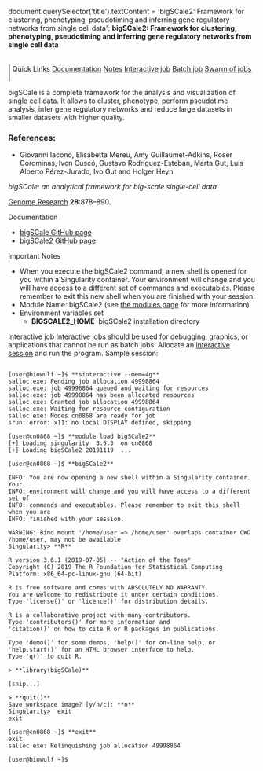 

document.querySelector('title').textContent = 'bigSCale2: Framework for clustering, phenotyping, pseudotiming and inferring gene regulatory networks from single cell data';
**bigSCale2: Framework for clustering, phenotyping, pseudotiming and inferring gene regulatory networks from single cell data**


|  |
| --- |
| 
Quick Links
[Documentation](#doc)
[Notes](#notes)
[Interactive job](#int) 
[Batch job](#sbatch) 
[Swarm of jobs](#swarm) 
 |



bigSCale is a complete framework for the analysis and visualization of single cell data. It allows to cluster, phenotype, perform pseudotime analysis, infer gene regulatory networks and reduce large datasets in smaller datasets with higher quality.



### References:


* Giovanni Iacono, Elisabetta Mereu, Amy Guillaumet-Adkins, Roser Corominas, Ivon Cuscó, Gustavo Rodríguez-Esteban, Marta Gut, Luis Alberto Pérez-Jurado, Ivo Gut and Holger Heyn  

*bigSCale: an analytical framework for big-scale single-cell data*   

[Genome Research](https://genome.cshlp.org/content/28/6/878.full) **28**:878–890.


Documentation
* [bigSCale GitHub page](https://github.com/dfajar2/bigSCale)
* [bigSCale2 GitHub page](https://github.com/iaconogi/bigSCale2)


Important Notes
* When you execute the bigSCale2 command, a new shell is opened for you within a Singularity container. Your environment will change and you will have access to a different set of commands and executables. Please remember to exit this new shell when you are finished with your session.
* Module Name: bigSCale2 (see [the modules page](https://hpc.nih.gov/apps/modules.html) for more information)
* Environment variables set
	+ **BIGSCALE2\_HOME**  bigSCale2 installation directory



Interactive job
[Interactive jobs](/docs/userguide.html#int) should be used for debugging, graphics, or applications that cannot be run as batch jobs.
Allocate an [interactive session](/docs/userguide.html#int) and run the program. Sample session:



```

[user@biowulf ~]$ **sinteractive --mem=4g**
salloc.exe: Pending job allocation 49998864
salloc.exe: job 49998864 queued and waiting for resources
salloc.exe: job 49998864 has been allocated resources
salloc.exe: Granted job allocation 49998864
salloc.exe: Waiting for resource configuration
salloc.exe: Nodes cn0868 are ready for job
srun: error: x11: no local DISPLAY defined, skipping

[user@cn0868 ~]$ **module load bigSCale2**
[+] Loading singularity  3.5.3  on cn0868
[+] Loading bigSCale2 20191119  ...

[user@cn0868 ~]$ **bigSCale2**

INFO: You are now opening a new shell within a Singularity container. Your
INFO: environment will change and you will have access to a different set of
INFO: commands and executables. Please remember to exit this shell when you are
INFO: finished with your session.

WARNING: Bind mount '/home/user => /home/user' overlaps container CWD /home/user, may not be available
Singularity> **R**

R version 3.6.1 (2019-07-05) -- "Action of the Toes"
Copyright (C) 2019 The R Foundation for Statistical Computing
Platform: x86_64-pc-linux-gnu (64-bit)

R is free software and comes with ABSOLUTELY NO WARRANTY.
You are welcome to redistribute it under certain conditions.
Type 'license()' or 'licence()' for distribution details.

R is a collaborative project with many contributors.
Type 'contributors()' for more information and
'citation()' on how to cite R or R packages in publications.

Type 'demo()' for some demos, 'help()' for on-line help, or
'help.start()' for an HTML browser interface to help.
Type 'q()' to quit R.

> **library(bigSCale)**

[snip...]

> **quit()**
Save workspace image? [y/n/c]: **n**
Singularity>  exit
exit

[user@cn0868 ~]$ **exit**
exit
salloc.exe: Relinquishing job allocation 49998864

[user@biowulf ~]$ 

```





